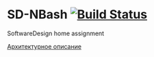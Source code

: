 # SD-NBash [![Build Status](https://travis-ci.com/ZhekehZ/SD-NBash.svg?branch=master)](https://travis-ci.com/ZhekehZ/SD-NBash)
SoftwareDesign home assignment

[Архитектурное описание](https://github.com/ZhekehZ/SD-NBash/blob/master/docs/Architecture_ref.md)
